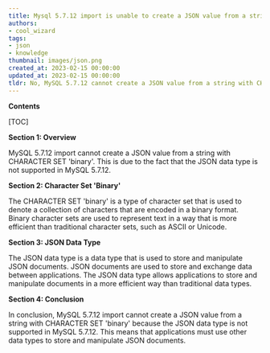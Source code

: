 ```yaml
---
title: Mysql 5.7.12 import is unable to create a JSON value from a string with the character set 'binary'
authors:
- cool_wizard
tags:
- json
- knowledge
thumbnail: images/json.png
created_at: 2023-02-15 00:00:00
updated_at: 2023-02-15 00:00:00
tldr: No, MySQL 5.7.12 cannot create a JSON value from a string with CHARACTER SET `binary` in JSON.
---
```


**Contents**

[TOC]

**Section 1: Overview**

MySQL 5.7.12 import cannot create a JSON value from a string with CHARACTER SET 'binary'. This is due to the fact that the JSON data type is not supported in MySQL 5.7.12.

**Section 2: Character Set 'Binary'**

The CHARACTER SET 'binary' is a type of character set that is used to denote a collection of characters that are encoded in a binary format. Binary character sets are used to represent text in a way that is more efficient than traditional character sets, such as ASCII or Unicode.

**Section 3: JSON Data Type**

The JSON data type is a data type that is used to store and manipulate JSON documents. JSON documents are used to store and exchange data between applications. The JSON data type allows applications to store and manipulate documents in a more efficient way than traditional data types.

**Section 4: Conclusion**

In conclusion, MySQL 5.7.12 import cannot create a JSON value from a string with CHARACTER SET 'binary' because the JSON data type is not supported in MySQL 5.7.12. This means that applications must use other data types to store and manipulate JSON documents.
